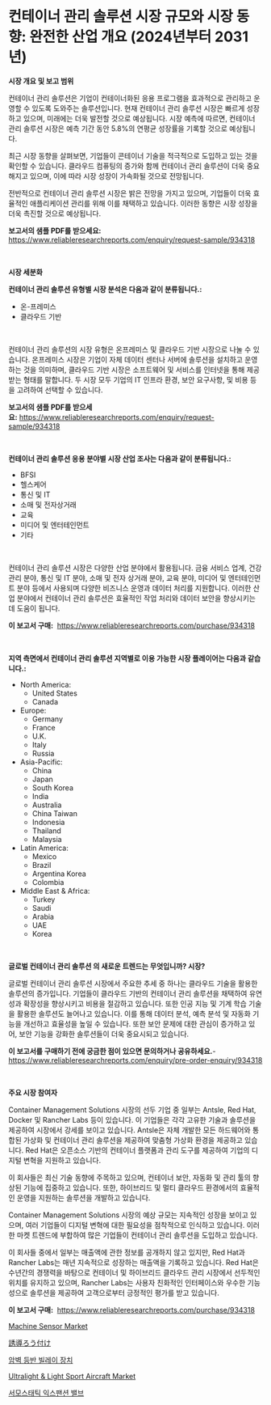 <p><h1>컨테이너 관리 솔루션 시장 규모와 시장 동향: 완전한 산업 개요 (2024년부터 2031년)</h1></p><p><strong>시장 개요 및 보고 범위</strong></p>
<p><p>컨테이너 관리 솔루션은 기업이 컨테이너화된 응용 프로그램을 효과적으로 관리하고 운영할 수 있도록 도와주는 솔루션입니다. 현재 컨테이너 관리 솔루션 시장은 빠르게 성장하고 있으며, 미래에는 더욱 발전할 것으로 예상됩니다. 시장 예측에 따르면, 컨테이너 관리 솔루션 시장은 예측 기간 동안 5.8%의 연평균 성장률을 기록할 것으로 예상됩니다.</p><p>최근 시장 동향을 살펴보면, 기업들이 콘테이너 기술을 적극적으로 도입하고 있는 것을 확인할 수 있습니다. 클라우드 컴퓨팅의 증가와 함께 컨테이너 관리 솔루션이 더욱 중요해지고 있으며, 이에 따라 시장 성장이 가속화될 것으로 전망됩니다.</p><p>전반적으로 컨테이너 관리 솔루션 시장은 밝은 전망을 가지고 있으며, 기업들이 더욱 효율적인 애플리케이션 관리를 위해 이를 채택하고 있습니다. 이러한 동향은 시장 성장을 더욱 촉진할 것으로 예상됩니다.</p></p>
<p><strong>보고서의 샘플 PDF를 받으세요:</strong> <a href="https://www.reliableresearchreports.com/enquiry/request-sample/934318">https://www.reliableresearchreports.com/enquiry/request-sample/934318</a></p>
<p>&nbsp;</p>
<p><strong>시장 세분화</strong></p>
<p><strong>컨테이너 관리 솔루션 유형별 시장 분석은 다음과 같이 분류됩니다.:</strong></p>
<p><ul><li>온-프레미스</li><li>클라우드 기반</li></ul></p>
<p>&nbsp;</p>
<p><p>컨테이너 관리 솔루션의 시장 유형은 온프레미스 및 클라우드 기반 시장으로 나눌 수 있습니다. 온프레미스 시장은 기업이 자체 데이터 센터나 서버에 솔루션을 설치하고 운영하는 것을 의미하며, 클라우드 기반 시장은 소프트웨어 및 서비스를 인터넷을 통해 제공받는 형태를 말합니다. 두 시장 모두 기업의 IT 인프라 환경, 보안 요구사항, 및 비용 등을 고려하여 선택할 수 있습니다.</p></p>
<p><strong>보고서의 샘플 PDF를 받으세요:</strong>&nbsp;<a href="https://www.reliableresearchreports.com/enquiry/request-sample/934318">https://www.reliableresearchreports.com/enquiry/request-sample/934318</a></p>
<p>&nbsp;</p>
<p><strong> 컨테이너 관리 솔루션 응용 분야별 시장 산업 조사는 다음과 같이 분류됩니다.:</strong></p>
<p><ul><li>BFSI</li><li>헬스케어</li><li>통신 및 IT</li><li>소매 및 전자상거래</li><li>교육</li><li>미디어 및 엔터테인먼트</li><li>기타</li></ul></p>
<p>&nbsp;</p>
<p><p>컨테이너 관리 솔루션 시장은 다양한 산업 분야에서 활용됩니다. 금융 서비스 업계, 건강 관리 분야, 통신 및 IT 분야, 소매 및 전자 상거래 분야, 교육 분야, 미디어 및 엔터테인먼트 분야 등에서 사용되며 다양한 비즈니스 운영과 데이터 처리를 지원합니다. 이러한 산업 분야에서 컨테이너 관리 솔루션은 효율적인 작업 처리와 데이터 보안을 향상시키는 데 도움이 됩니다.</p></p>
<p><strong>이 보고서 구매:</strong>&nbsp; <a href="https://www.reliableresearchreports.com/purchase/934318">https://www.reliableresearchreports.com/purchase/934318</a></p>
<p>&nbsp;</p>
<p><strong>지역 측면에서 컨테이너 관리 솔루션 지역별로 이용 가능한 시장 플레이어는 다음과 같습니다.:</strong></p>
<p><ul>
    <li>
        North America:
        <ul>
            <li>United States</li>
            <li>Canada</li>
        </ul>
    </li>
    <li>
        Europe:
        <ul>
            <li>Germany</li>
            <li>France</li>
            <li>U.K.</li>
            <li>Italy</li>
            <li>Russia</li>
        </ul>
    </li>
    <li>
        Asia-Pacific:
        <ul>
            <li>China</li>
            <li>Japan</li>
            <li>South Korea</li>
            <li>India</li>
            <li>Australia</li>
            <li>China Taiwan</li>
            <li>Indonesia</li>
            <li>Thailand</li>
            <li>Malaysia</li>
        </ul>
    </li>
    <li>
        Latin America:
        <ul>
            <li>Mexico</li>
            <li>Brazil</li>
            <li>Argentina Korea</li>
            <li>Colombia</li>
        </ul>
    </li>
    <li>
        Middle East & Africa:
        <ul>
            <li>Turkey</li>
            <li>Saudi</li>
            <li>Arabia</li>
            <li>UAE</li>
            <li>Korea</li>
        </ul>
    </li>
    </ul></p>
<p>&nbsp;</p>
<p><strong>글로벌 컨테이너 관리 솔루션 의 새로운 트렌드는 무엇입니까? 시장?</strong></p>
<p><p>글로벌 컨테이너 관리 솔루션 시장에서 주요한 추세 중 하나는 클라우드 기술을 활용한 솔루션의 증가입니다. 기업들이 클라우드 기반의 컨테이너 관리 솔루션을 채택하여 유연성과 확장성을 향상시키고 비용을 절감하고 있습니다. 또한 인공 지능 및 기계 학습 기술을 활용한 솔루션도 늘어나고 있습니다. 이를 통해 데이터 분석, 예측 분석 및 자동화 기능을 개선하고 효율성을 높일 수 있습니다. 또한 보안 문제에 대한 관심이 증가하고 있어, 보안 기능을 강화한 솔루션들이 더욱 중요시되고 있습니다.</p></p>
<p><strong>이 보고서를 구매하기 전에 궁금한 점이 있으면 문의하거나 공유하세요.</strong>- <a href="https://www.reliableresearchreports.com/enquiry/pre-order-enquiry/934318">https://www.reliableresearchreports.com/enquiry/pre-order-enquiry/934318</a></p>
<p>&nbsp;</p>
<p><strong>주요 시장 참여자</strong></p>
<p><p>Container Management Solutions 시장의 선두 기업 중 일부는 Antsle, Red Hat, Docker 및 Rancher Labs 등이 있습니다. 이 기업들은 각각 고유한 기술과 솔루션을 제공하여 시장에서 강세를 보이고 있습니다. Antsle은 자체 개발한 모든 하드웨어와 통합된 가상화 및 컨테이너 관리 솔루션을 제공하여 맞춤형 가상화 환경을 제공하고 있습니다. Red Hat은 오픈소스 기반의 컨테이너 플랫폼과 관리 도구를 제공하여 기업의 디지털 변혁을 지원하고 있습니다.</p><p>이 회사들은 최신 기술 동향에 주목하고 있으며, 컨테이너 보안, 자동화 및 관리 툴의 향상된 기능에 집중하고 있습니다. 또한, 하이브리드 및 멀티 클라우드 환경에서의 효율적인 운영을 지원하는 솔루션을 개발하고 있습니다.</p><p>Container Management Solutions 시장의 예상 규모는 지속적인 성장을 보이고 있으며, 여러 기업들이 디지털 변혁에 대한 필요성을 점착적으로 인식하고 있습니다. 이러한 마켓 트렌드에 부합하여 많은 기업들이 컨테이너 관리 솔루션을 도입하고 있습니다.</p><p>이 회사들 중에서 일부는 매출액에 관한 정보를 공개하지 않고 있지만, Red Hat과 Rancher Labs는 매년 지속적으로 성장하는 매출액을 기록하고 있습니다. Red Hat은 수년간의 경쟁력을 바탕으로 컨테이너 및 하이브리드 클라우드 관리 시장에서 선두적인 위치를 유지하고 있으며, Rancher Labs는 사용자 친화적인 인터페이스와 우수한 기능성으로 솔루션을 제공하여 고객으로부터 긍정적인 평가를 받고 있습니다.</p></p>
<p><strong>이 보고서 구매:</strong>&nbsp;&nbsp;<a href="https://www.reliableresearchreports.com/purchase/934318">https://www.reliableresearchreports.com/purchase/934318</a></p>
<p><p><a href="https://view.publitas.com/reportprime-1/machine-sensor-market-research-report-provides-critical-insights-that-can-help-shape-business-development-and-investment-strategies/">Machine Sensor Market</a></p><p><a href="https://github.com/cbigkbh02719/Market-Research-Report-List-1/blob/main/5263158184406.md">誘導ろう付け</a></p><p><a href="https://medium.com/@alphonsoramon0t5yrz6hwr89/%EC%95%94%EB%B2%BD-%EB%93%B1%EB%B0%98-%EB%B2%A8%EB%A0%88%EC%9D%B4-%EC%9E%A5%EC%B9%98-%EC%8B%9C%EC%9E%A5-%EB%B6%84%EC%84%9D-%EC%97%B0%ED%8F%89%EA%B7%A0-%EC%84%B1%EC%9E%A5%EB%A5%A0-cagr-%EC%8B%9C%EC%9E%A5-%EC%84%B8%EB%B6%84%ED%99%94-%EB%B0%8F-%EC%84%B8%EA%B3%84-%EC%82%B0%EC%97%85-%EA%B0%9C%EC%9A%94-4e1d6c0560dd">암벽 등반 빌레이 장치</a></p><p><a href="https://github.com/CliffMedina6/Market-Research-Report-List-3/blob/main/ultralight-light-sport-aircraft-market.md">Ultralight & Light Sport Aircraft Market</a></p><p><a href="https://medium.com/@alphonsoramon0t5yrz6hwr89/%EC%97%B4%ED%99%95%EC%9E%A5-%EB%B0%B8%EB%B8%8C-%EC%8B%9C%EC%9E%A5-2031%EB%85%84%EA%B9%8C%EC%A7%80%EC%9D%98-%EB%8F%99%ED%96%A5-%EC%98%88%EC%B8%A1-%EB%B0%8F-%EA%B2%BD%EC%9F%81-%EB%B6%84%EC%84%9D-3d799ee4fbb4">서모스태틱 익스팬션 밸브</a></p></p>
